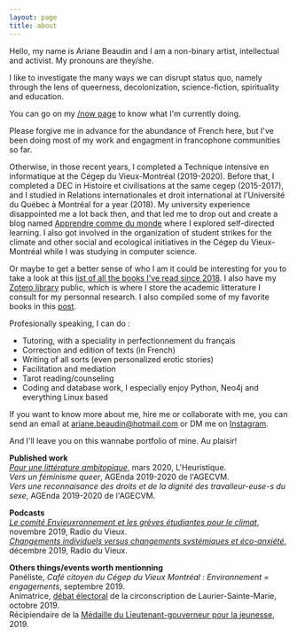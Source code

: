 ```yaml
---
layout: page
title: about
---
```


Hello, my name is Ariane Beaudin and I am a non-binary artist, intellectual and activist. My pronouns are they/she.  

I like to investigate the many ways we can disrupt status quo, namely through the lens of queerness, decolonization, science-fiction, spirituality and education.

You can go on my [/now page](http://ravirer.com/now) to know what I'm currently doing. 

Please forgive me in advance for the abundance of French here, but I've been doing most of my work and engagment in francophone communities so far. 

Otherwise, in those recent years, I completed a Technique intensive en informatique at the Cégep du Vieux-Montréal (2019-2020). Before that, I completed a DEC in Histoire et civilisations at the same cegep (2015-2017), and I studied in Relations internationales et droit international at l'Université du Québec à Montréal for a year (2018). My university experience disappointed me a lot back then, and that led me to drop out and create a blog named [Apprendre comme du monde](http://apprendrecommedumonde.wordpress.com) where I explored self-directed learning.  I also got involved in the organization of student strikes for the climate and other social and ecological initiatives in the Cégep du Vieux-Montréal while I was studying in computer science. 

Or maybe to get a better sense of who I am it could be interesting for you to take a look at this [list of all the books I've read since 2018](https://1drv.ms/x/s!Al0exe4DLIOhyQ4pZh4k9G2kYwny?e=90qAbhhttps://1drv.ms/x/s!Al0exe4DLIOhyQ4pZh4k9G2kYwny?e=90qAbh). I also have my [Zotero library](https://www.zotero.org/ariane.beaudin/library) public, which is where I store the academic litterature I consult for my personnal research. I also compiled some of my favorite books in this [post](http://ravirer.com/collections/reading_essentials/).  

Profesionally speaking, I can do : 
* Tutoring, with a speciality in perfectionnement du français
* Correction and edition of texts  (in French)
* Writing of all sorts (even personalized erotic stories) 
* Facilitation and mediation
* Tarot reading/counseling 
* Coding and database work, I especially enjoy Python, Neo4j and everything Linux based

If you want to know more about me, hire me or collaborate with me, you can send an email at ariane.beaudin@hotmail.com or DM me on [Instagram](https://www.instagram.com/ariane.beaudin/). 

And I'll leave you on this wannabe portfolio of mine. Au plaisir! 

**Published work**  
[_Pour une littérature ambitopique_](http://lheuristique.ca/article.php?id=525), mars 2020, L'Heuristique.  
_Vers un féminisme queer_, AGEnda 2019-2020 de l'AGECVM.  
_Vers une reconnaisance des droits et de la dignité des travalleur-euse-s du sexe_, AGEnda 2019-2020 de l'AGECVM.  


**Podcasts**  
[_Le comité Envieuxronnement et les grèves étudiantes pour le climat_](https://www.youtube.com/watch?v=iYnTy2MnEFY&ab_channel=RadioDuVieux), novembre 2019, Radio du Vieux.  
[_Changements individuels versus changements systémiques et éco-anxiété_](https://www.youtube.com/watch?v=ZFoMGDO0lLo&ab_channel=RadioDuVieux), décembre 2019, Radio du Vieux.   


**Others things/events worth mentionning**  
Panéliste, _Café citoyen du Cégep du Vieux Montréal : Environnement = engagements_, septembre 2019.   
Animatrice, [débat électoral](https://www.youtube.com/watch?v=XA-CnDELIko) de la circonscription de Laurier-Sainte-Marie, octobre 2019.  
Récipiendaire de la [Médaille du Lieutenant-gouverneur pour la jeunesse](http://www.cvm.qc.ca/membrespersonnel/pages/index.aspx?idActualite=4133), 2019.  




